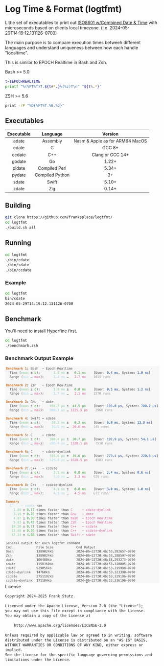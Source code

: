 # Log Time & Format (logtfmt)

Little set of executables to print out [ISO8601 w/Combined Date & Time](https://en.wikipedia.org/wiki/ISO_8601#Combined_date_and_time_representations "WikiPedia - ISO 8601 with Combined Date & Time") with microseconds based on clients local timezone.
(i.e. 2024-05-29T14:19:12.131126-0700)

The main purpose is to compare execution times betweeh different languages and understand uniqueness between how each handle "localtime".

This is similar to EPOCH Realtime in Bash and Zsh.

Bash >= 5.0

```sh
t=$EPOCHREALTIME
printf "%(%FT%T)T.${t#*.}%(%z)T\n" "${t%.*}"
```

ZSH >= 5.6

```sh
print -rP "%D{%FT%T.%6.%z}"
```

## Executables

Executable|Language|Version
:---:|:---:|:---:
adate | Assembly | Nasm & Apple as for ARM64 MacOS
cdate | C | GCC 8+
ccdate | C++ | Clang or GCC 14+
godate | Go | 1.22+
pldate | Compiled Perl | 5.34+
pydate | Compiled Python | 3+
sdate | Swift | 5.10+
zdate | Zig | 0.14+

## Building

```sh
git clone https://github.com/franksplace/logtfmt/
cd logtfmt
./build.sh all
```

## Running

```sh
cd logtfmt
./bin/cdate
./bin/sdate
./bin/ccdate
```

### Example

```sh
cd logtfmt
bin/cdate
2024-05-29T14:19:12.131126-0700
```

## Benchmark

You'll need to install [Hyperfine](https://github.com/sharkdp/hyperfine) first.

```sh
cd logtfmt
./benchmark.zsh
```
### Benchmark Output Example

<picture>
  <source media="(prefers-color-scheme: dark)" srcset="https://github.com/franksplace/logtfmt/blob/main/docs/logtfmt-benchmark-example-github-dark-theme.jpg">
  <source media="(prefers-color-scheme: light)" srcset="https://github.com/franksplace/logtfmt/blob/main/docs/logtfmt-benchmark-example-github-light-theme.jpg">
  <img alt="Benchmark Output Example" src="https://github.com/franksplace/logtfmt/blob/main/docs/logtfmt-benchmark-example-github-light-theme.jpg" width="640>
</picture>

## License

```Text
Copyright 2024-2025 Frank Stutz.

Licensed under the Apache License, Version 2.0 (the "License");
you may not use this file except in compliance with the License.
You may obtain a copy of the License at

    http://www.apache.org/licenses/LICENSE-2.0

Unless required by applicable law or agreed to in writing, software
distributed under the License is distributed on an "AS IS" BASIS,
WITHOUT WARRANTIES OR CONDITIONS OF ANY KIND, either express or implied.
See the License for the specific language governing permissions and
limitations under the License.
```
